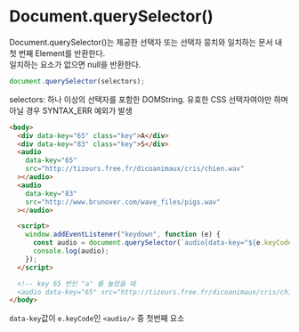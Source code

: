 # Document.querySelector()

Document.querySelector()는 제공한 선택자 또는 선택자 뭉치와 일치하는 문서 내 첫 번째 Element를 반환한다.  
일치하는 요소가 없으면 null을 반환한다.

```js
document.querySelector(selectors);
```

selectors: 하나 이상의 선택자를 포함한 DOMString. 유효한 CSS 선택자여야만 하며 아닐 경우 SYNTAX_ERR 예외가 발생

```html
<body>
  <div data-key="65" class="key">A</div>
  <div data-key="83" class="key">S</div>
  <audio
    data-key="65"
    src="http://tizours.free.fr/dicoanimaux/cris/chien.wav"
  ></audio>
  <audio
    data-key="83"
    src="http://www.brunover.com/wave_files/pigs.wav"
  ></audio>

  <script>
    window.addEventListener("keydown", function (e) {
      const audio = document.querySelector(`audio[data-key="${e.keyCode}"]`);
      console.log(audio);
    });
  </script>

  <!-- key 65 번인 "a" 를 눌렀을 때 
  <audio data-key="65" src="http://tizours.free.fr/dicoanimaux/cris/chien.wav"></audio> -->
</body>
```

`data-key`값이 `e.keyCode`인 `<audio/>` 중 첫번째 요소
